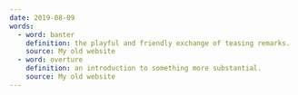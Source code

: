 ```yaml
---
date: 2019-08-09
words:
  - word: banter
    definition: the playful and friendly exchange of teasing remarks.
    source: My old website
  - word: overture
    definition: an introduction to something more substantial. 
    source: My old website
---
```

